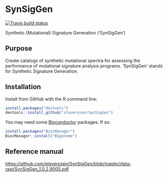 
<!-- README.md is generated from README.Rmd. Please edit that file -->

# SynSigGen

<!-- badges: start -->

[![Travis build
status](https://travis-ci.com/steverozen/SynSigGen.svg?branch=master)](https://travis-ci.com/steverozen/SynSigGen)

<!-- badges: end -->

Synthetic (Mutational) Signature Generation (‘SynSigGen’)

## Purpose

Create catalogs of synthetic mutational spectra for assessing the
performance of mutational signature analysis programs. ‘SynSigGen’
stands for Synthetic Signature Generation.

## Installation

Install from GitHub with the R command line:

``` r
install.packages("devtools")
devtools::install_github("steverozen/SynSigGen")
```

You may need some [Bioconductor](https://www.bioconductor.org/)
packages. If so:

``` r
install.packages("BiocManager")
BiocManager::install("BSgenome")
```

## Reference manual

<https://github.com/steverozen/SynSigGen/blob/master/data-raw/SynSigGen_1.0.2.9005.pdf>
